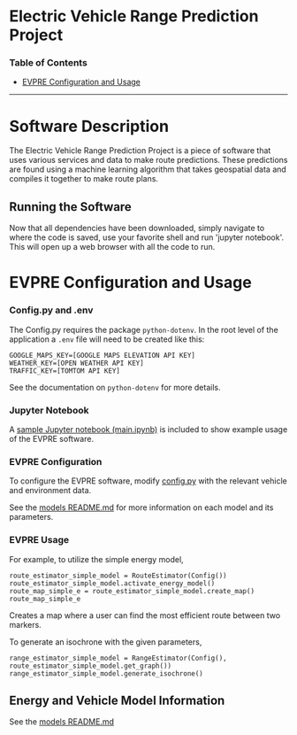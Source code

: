 # Electric Vehicle Range Prediction Project
### Table of Contents

- [EVPRE Configuration and Usage](#EVPRE-Configuration-and-Usage)
---

# Software Description
The Electric Vehicle Range Prediction Project is a piece of software that uses various services and data to make route predictions.  These predictions are found using a machine learning algorithm that takes geospatial data and compiles it together to make route plans.




## Running the Software
Now that all dependencies have been downloaded, simply navigate to where the code is saved, use your favorite shell and run 'jupyter notebook'.  This will open up a web browser with all the code to run.




# EVPRE Configuration and Usage

### Config.py and .env
The Config.py requires the package `python-dotenv`. In the root level of the application a `.env` file will need to be created like this:
```
GOOGLE_MAPS_KEY=[GOOGLE MAPS ELEVATION API KEY]
WEATHER_KEY=[OPEN WEATHER API KEY]
TRAFFIC_KEY=[TOMTOM API KEY]
```
See the documentation on `python-dotenv` for more details.

### Jupyter Notebook

A [sample Jupyter notebook (main.ipynb)](main.ipynb) is included to show example usage of the EVPRE software.

### EVPRE Configuration

To configure the EVPRE software, modify [config.py](config.py) with the relevant vehicle and environment data.

See the [models README.md](route_estimator/models/README.md) for more information on each model and its parameters.

### EVPRE Usage

For example, to utilize the simple energy model,

```
route_estimator_simple_model = RouteEstimator(Config())
route_estimator_simple_model.activate_energy_model()
route_map_simple_e = route_estimator_simple_model.create_map()
route_map_simple_e
```

Creates a map where a user can find the most efficient route between two markers.

To generate an isochrone with the given parameters,

```
range_estimator_simple_model = RangeEstimator(Config(), route_estimator_simple_model.get_graph())
range_estimator_simple_model.generate_isochrone()
```

## Energy and Vehicle Model Information
See the [models README.md](route_estimator/models/README.md)
